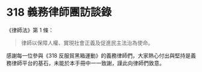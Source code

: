 # 318 義務律師團訪談錄

《律師法》第 1 條：

> 律師以保障人權、實現社會正義及促進民主法治為使命。

感謝每一位參與《318 反服貿黑箱運動》的義務律師們，大家熱心付出與堅持是義務律師平台的基石，未能於本手冊中一一致謝，謹此向律師們致意。
